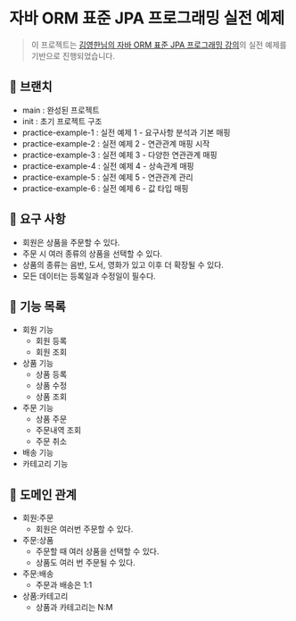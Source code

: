 # 자바 ORM 표준 JPA 프로그래밍 실전 예제

> 이 프로젝트는 [김영한님의 자바 ORM 표준 JPA 프로그래밍 강의](https://www.inflearn.com/course/ORM-JPA-Basic
)의 실전 예제를 기반으로 진행되었습니다.

## 🌴 브랜치

- main : 완성된 프로젝트
- init : 초기 프로젝트 구조
- practice-example-1 : 실전 예제 1 - 요구사항 분석과 기본 매핑
- practice-example-2 : 실전 예제 2 - 연관관계 매핑 시작
- practice-example-3 : 실전 예제 3 - 다양한 연관관계 매핑
- practice-example-4 : 실전 예제 4 - 상속관계 매핑
- practice-example-5 : 실전 예제 5 - 연관관계 관리
- practice-example-6 : 실전 예제 6 - 값 타입 매핑

## 🚀 요구 사항

- 회원은 상품을 주문할 수 있다.
- 주문 시 여러 종류의 상품을 선택할 수 있다.
- 상품의 종류는 음반, 도서, 영화가 있고 이후 더 확장될 수 있다.
- 모든 데이터는 등록일과 수정일이 필수다.

## 🚀 기능 목록

- 회원 기능
  - 회원 등록
  - 회원 조회
- 상품 기능
  - 상품 등록
  - 상품 수정
  - 상품 조회
- 주문 기능
  - 상품 주문
  - 주문내역 조회
  - 주문 취소
- 배송 기능
- 카테고리 기능

## 🚀 도메인 관계

- 회원:주문
  - 회원은 여러번 주문할 수 있다.
- 주문:상품
  - 주문할 때 여러 상품을 선택할 수 있다.
  - 상품도 여러 번 주문될 수 있다.
- 주문:배송
  - 주문과 배송은 1:1
- 상품:카테고리
  - 상품과 카테고리는 N:M